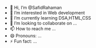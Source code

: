 - 👋 Hi, I’m @SafidRahaman
- 👀 I’m interested in Web development 
- 🌱 I’m currently learning DSA,HTML,CSS
- 💞️ I’m looking to collaborate on ...
- 📫 How to reach me ...
- 😄 Pronouns: ...
- ⚡ Fun fact: ...

<!---
SafidRahaman/SafidRahaman is a ✨ special ✨ repository because its `README.md` (this file) appears on your GitHub profile.
You can click the Preview link to take a look at your changes.
--->
